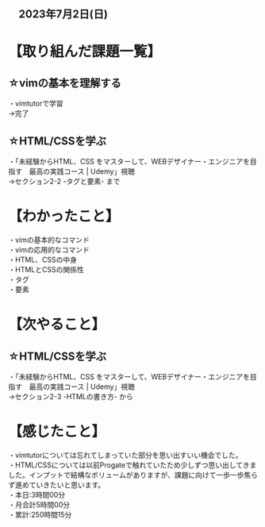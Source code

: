 ## 　2023年7月2日(日)
# 【取り組んだ課題一覧】
## ☆vimの基本を理解する
・vimtutorで学習<br>
→完了<br>
## ☆HTML/CSSを学ぶ
・「未経験からHTML、CSS をマスターして、WEBデザイナー・エンジニアを目指す　最高の実践コース | Udemy」視聴<br>
→セクション2-2 -タグと要素- まで<br>
# 【わかったこと】
・vimの基本的なコマンド<br>
・vimの応用的なコマンド<br>
・HTML、CSSの中身<br>
・HTMLとCSSの関係性<br>
・タグ<br>
・要素<br>
# 【次やること】
## ☆HTML/CSSを学ぶ
・「未経験からHTML、CSS をマスターして、WEBデザイナー・エンジニアを目指す　最高の実践コース | Udemy」視聴<br>
→セクション2-3 -HTMLの書き方- から<br>
# 【感じたこと】
・vimtutorについては忘れてしまっていた部分を思い出すいい機会でした。<br>
・HTML/CSSについては以前Progateで触れていたため少しずつ思い出してきました。インプットで結構なボリュームがありますが、課題に向けて一歩一歩焦らず進めていきたいと思います。<br>
・本日:3時間00分<br>
・月合計5時間00分<br>
・累計:250時間15分
